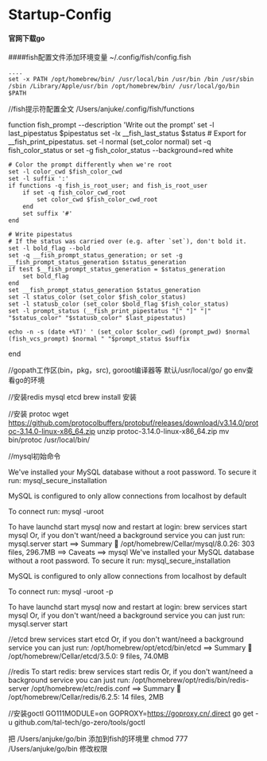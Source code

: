 # Startup-Config

#### 官网下载go

####fish配置文件添加环境变量
~/.config/fish/config.fish 
```
....
set -x PATH /opt/homebrew/bin/ /usr/local/bin /usr/bin /bin /usr/sbin /sbin /Library/Apple/usr/bin /opt/homebrew/bin/ /usr/local/go/bin $PATH
```


//fish提示符配置全文
/Users/anjuke/.config/fish/functions

function fish_prompt --description 'Write out the prompt'
    set -l last_pipestatus $pipestatus
    set -lx __fish_last_status $status # Export for __fish_print_pipestatus.
    set -l normal (set_color normal)
    set -q fish_color_status
    or set -g fish_color_status --background=red white

    # Color the prompt differently when we're root
    set -l color_cwd $fish_color_cwd
    set -l suffix ':'
    if functions -q fish_is_root_user; and fish_is_root_user
        if set -q fish_color_cwd_root
            set color_cwd $fish_color_cwd_root
        end
        set suffix '#'
    end

    # Write pipestatus
    # If the status was carried over (e.g. after `set`), don't bold it.
    set -l bold_flag --bold
    set -q __fish_prompt_status_generation; or set -g __fish_prompt_status_generation $status_generation
    if test $__fish_prompt_status_generation = $status_generation
        set bold_flag
    end
    set __fish_prompt_status_generation $status_generation
    set -l status_color (set_color $fish_color_status)
    set -l statusb_color (set_color $bold_flag $fish_color_status)
    set -l prompt_status (__fish_print_pipestatus "[" "]" "|" "$status_color" "$statusb_color" $last_pipestatus)

    echo -n -s (date +%T)' ' (set_color $color_cwd) (prompt_pwd) $normal (fish_vcs_prompt) $normal " "$prompt_status $suffix
end


//gopath工作区(bin，pkg，src), goroot编译器等
默认/usr/local/go/
go env查看go的环境

//安装redis mysql etcd brew install 安装


//安装 protoc
wget https://github.com/protocolbuffers/protobuf/releases/download/v3.14.0/protoc-3.14.0-linux-x86_64.zip
unzip protoc-3.14.0-linux-x86_64.zip
mv bin/protoc /usr/local/bin/


//mysql初始命令

We've installed your MySQL database without a root password. To secure it run:
    mysql_secure_installation

MySQL is configured to only allow connections from localhost by default

To connect run:
    mysql -uroot

To have launchd start mysql now and restart at login:
  brew services start mysql
Or, if you don't want/need a background service you can just run:
  mysql.server start
==> Summary
🍺  /opt/homebrew/Cellar/mysql/8.0.26: 303 files, 296.7MB
==> Caveats
==> mysql
We've installed your MySQL database without a root password. To secure it run:
    mysql_secure_installation

MySQL is configured to only allow connections from localhost by default

To connect run:
    mysql -uroot -p

To have launchd start mysql now and restart at login:
  brew services start mysql
Or, if you don't want/need a background service you can just run:
  mysql.server start

//etcd
  brew services start etcd
Or, if you don't want/need a background service you can just run:
  /opt/homebrew/opt/etcd/bin/etcd
==> Summary
🍺  /opt/homebrew/Cellar/etcd/3.5.0: 9 files, 74.0MB


//redis
To start redis:
  brew services start redis
Or, if you don't want/need a background service you can just run:
  /opt/homebrew/opt/redis/bin/redis-server /opt/homebrew/etc/redis.conf
==> Summary
🍺  /opt/homebrew/Cellar/redis/6.2.5: 14 files, 2MB


//安装goctl
GO111MODULE=on GOPROXY=https://goproxy.cn/,direct go get -u github.com/tal-tech/go-zero/tools/goctl

把 /Users/anjuke/go/bin 添加到fish的环境里
chmod 777 /Users/anjuke/go/bin 修改权限


